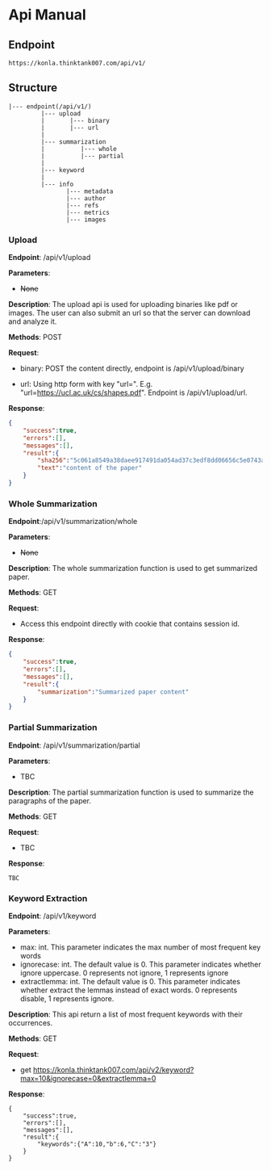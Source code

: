 # Api Manual 

## Endpoint

```
https://konla.thinktank007.com/api/v1/
```

## Structure
```
|--- endpoint(/api/v1/)
         |--- upload
         |       |--- binary
         |       |--- url
         |
         |--- summarization 
         |          |--- whole
         |          |--- partial
         |
         |--- keyword
         |
         |--- info
                |--- metadata
                |--- author
                |--- refs
                |--- metrics
                |--- images
```

### Upload 

**Endpoint**: /api/v1/upload

**Parameters**: 

   * ~~None~~

**Description**: The upload api is used for uploading binaries like pdf or images. The user can also submit an url so that the server can download and analyze it. 

**Methods**: POST

**Request**:

* binary: POST the content directly, endpoint is /api/v1/upload/binary

* url: Using http form with key "url=". E.g. "url=https://ucl.ac.uk/cs/shapes.pdf". Endpoint is /api/v1/upload/url.

**Response**: 

```json
{
    "success":true,
    "errors":[],
    "messages":[],
    "result":{
        "sha256":"5c061a8549a38daee917491da054ad37c3edf8dd06656c5e0743a1f4dfb42f5a",
        "text":"content of the paper"
    }
}
```



### Whole Summarization

**Endpoint**:/api/v1/summarization/whole

**Parameters**:

* ~~None~~

**Description**: The whole summarization function is used to get summarized paper.

**Methods**: GET

**Request**:

* Access this endpoint directly with cookie that contains session id.

**Response**:

```json
{
	"success":true,
    "errors":[],
    "messages":[],
    "result":{
        "summarization":"Summarized paper content"
    }
}
```



### Partial Summarization

**Endpoint**: /api/v1/summarization/partial

**Parameters**:

* TBC

**Description**: The partial summarization function is used to summarize the paragraphs of the paper.

**Methods**: GET

**Request**: 

* TBC

**Response**:

```
TBC
```

### Keyword Extraction

**Endpoint**: /api/v1/keyword

**Parameters**:

* max: int. This parameter indicates the max number of most frequent key words
* ignorecase: int. The default value is 0. This parameter indicates whether ignore uppercase. 0 represents not ignore, 1 represents ignore
* extractlemma: int. The default value is 0. This parameter indicates whether extract the lemmas instead of exact words. 0 represents disable, 1 represents ignore.

**Description**: This api return a list of most frequent keywords with their occurrences.

**Methods**: GET

**Request**:

* get https://konla.thinktank007.com/api/v2/keyword?max=10&ignorecase=0&extractlemma=0

**Response**:

```
{
	"success":true,
    "errors":[],
    "messages":[],
    "result":{
        "keywords":{"A":10,"b":6,"C":"3"}
    }
}
```



